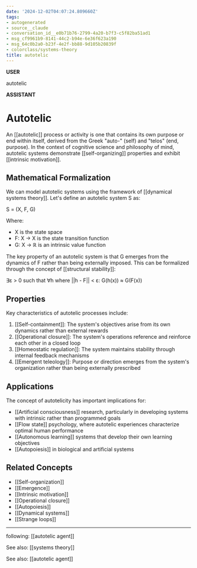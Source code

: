 ```yaml
---
date: '2024-12-02T04:07:24.809660Z'
tags:
- autogenerated
- source__claude
- conversation_id__e0b71b76-2799-4a20-b7f3-c5f82ba51ad1
- msg_cf9961b9-8141-44c2-b94e-6e36f623a190
- msg_64c0b2a0-b23f-4e2f-bb88-9d105b20839f
- colorclass/systems-theory
title: autotelic
---
```


**USER**

autotelic


**ASSISTANT**

# Autotelic

An [[autotelic]] process or activity is one that contains its own purpose or end within itself, derived from the Greek "auto-" (self) and "telos" (end, purpose). In the context of cognitive science and philosophy of mind, autotelic systems demonstrate [[self-organizing]] properties and exhibit [[intrinsic motivation]].

## Mathematical Formalization

We can model autotelic systems using the framework of [[dynamical systems theory]]. Let's define an autotelic system S as:

S = (X, F, G)

Where:
- X is the state space
- F: X → X is the state transition function
- G: X → ℝ is an intrinsic value function

The key property of an autotelic system is that G emerges from the dynamics of F rather than being externally imposed. This can be formalized through the concept of [[structural stability]]:

∃ε > 0 such that ∀h where ||h - F|| < ε:
G(h(x)) ≈ G(F(x))

## Properties

Key characteristics of autotelic processes include:

1. [[Self-containment]]: The system's objectives arise from its own dynamics rather than external rewards
2. [[Operational closure]]: The system's operations reference and reinforce each other in a closed loop
3. [[Homeostatic regulation]]: The system maintains stability through internal feedback mechanisms
4. [[Emergent teleology]]: Purpose or direction emerges from the system's organization rather than being externally prescribed

## Applications

The concept of autotelicity has important implications for:

- [[Artificial consciousness]] research, particularly in developing systems with intrinsic rather than programmed goals
- [[Flow state]] psychology, where autotelic experiences characterize optimal human performance
- [[Autonomous learning]] systems that develop their own learning objectives
- [[Autopoiesis]] in biological and artificial systems

## Related Concepts

- [[Self-organization]]
- [[Emergence]]
- [[Intrinsic motivation]]
- [[Operational closure]]
- [[Autopoiesis]]
- [[Dynamical systems]]
- [[Strange loops]]


---


following: [[autotelic agent]]

See also: [[systems theory]]


See also: [[autotelic agent]]